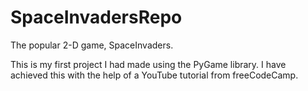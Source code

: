 # SpaceInvadersRepo
The popular 2-D game, SpaceInvaders.

This is my first project I had made using the PyGame library.
I have achieved this with the help of a YouTube tutorial from freeCodeCamp.
